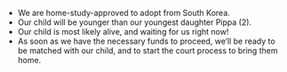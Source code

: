 * We are home-study-approved to adopt from South Korea.
* Our child will be younger than our youngest daughter Pippa (2).
* Our child is most likely alive, and waiting for us right now!
* As soon as we have the necessary funds to proceed, we’ll be ready to be matched with our child, and to start the court process to bring them home.
